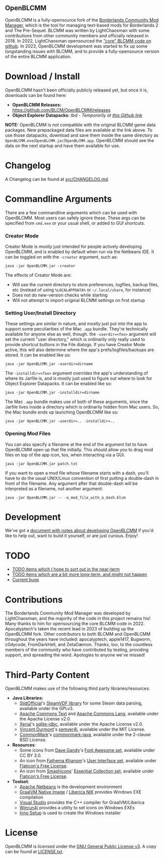 OpenBLCMM
---------

OpenBLCMM is a fully-opensource fork of the
[Borderlands Community Mod Manager](https://borderlandsmodding.com/running-mods/#managing-text-based-mods-starting-blcmm),
which is the tool for managing text-based mods for Borderlands 2 and
The Pre-Sequel.  BLCMM was written by LightChaosman with some contributions
from other community members and officially released in 2018.  In 2022,
LightChaosman opensourced the ["core" BLCMM code on github](https://github.com/LightChaosman/blcmm).
In 2023, OpenBLCMM development was started to fix up some longstanding
issues with BLCMM, and to provide a fully-opensource version of the entire
BLCMM application.

Download / Install
==================

OpenBLCMM hasn't been officially publicly released yet, but once it is,
downloads can be found here:

- **OpenBLCMM Releases:** https://github.com/BLCM/OpenBLCMM/releases
- **Object Explorer Datapacks:** *tbd - Temporarily at [this Github
  link](https://github.com/apocalyptech/OpenBLCMM-Data-TestBed/releases)*

**NOTE:** OpenBLCMM is *not* compatible with the original BLCMM game data
packages.  New prepackaged data files are available at the link above.  To
use those datapacks, download and save them inside the same directory as
`OpenBLCMM.exe`/`OpenBLCMM.jar`/`OpenBLCMM.app`.  OpenBLCMM should see the
data on the next startup and have them available for use.

Changelog
=========

A Changelog can be found at [src/CHANGELOG.md](src/CHANGELOG.md).

Commandline Arguments
=====================

There are a few commandline arguments which can be used with OpenBLCMM.  Most
users can safely ignore these.  These args can be specified from `cmd.exe`
or your usual shell, or added to GUI shortcuts.

### Creator Mode

Creator Mode is mostly just intended for people actively developing OpenBLCMM,
and is enabled by default when run via the Netbeans IDE.  It can be toggled on
with the `-creator` argument, such as:

    java -jar OpenBLCMM.jar -creator

The effects of Creator Mode are:

- Will use the current directory to store preferences, logfiles, backup files,
  etc (instead of using `%LOCALAPPDATA%` or `~/.local/share`, for instance)
- Does not do new-version checks while starting
- Will not attempt to import original BLCMM settings on first startup

### Setting User/Install Directory

These settings are similar in nature, and mostly just put into the app to
support some peculiarities of the Mac `.app` bundle.  They're technically
available for anyone else as well, though.  the `-userdir=<foo>` argument
will set the current "user directory," which is ordinarily only really used to
provide shortcut buttons in the File dialogs.  If you have Creator Mode active,
this will also determine where the app's prefs/logfiles/backups are stored.
It can be enabled like so:

    java -jar OpenBLCMM.jar -userdir=dirname

The `-installdir=<foo>` argument overrides the app's understanding of where
its Jarfile is, and is mostly just used to figure out where to look for Object
Explorer Datapacks.  It can be enabled like so:

    java -jar OpenBLCMM.jar -installdir=dirname

The Mac `.app` bundle makes use of both of these arguments, since the Jarfile
lives inside a directory which is ordinarily hidden from Mac users.  So, the
Mac bundle ends up launching OpenBLCMM like so:

    java -jar OpenBLCMM.jar -userdir=.. -installdir=..

### Opening Mod Files

You can also specify a filename at the end of the argument list to have
OpenBLCMM open up that file initially.  This *should* allow you to drag mod
files on top of the app icon, too, when interacting via a GUI.

    java -jar OpenBLCMM.jar patch.txt

If you want to open a mod file whose filename starts with a dash, you'll have
to do the usual UNIX/Linux convention of first putting a double-dash in front
of the filename.  Any argument after that double-dash will be interpreted as
a filename, not another argument:

    java -jar OpenBLCMM.jar -- -a_mod_file_with_a_dash.blcm

Development
===========

We've got a [document with notes about developing OpenBLCMM](README-developing.md)
if you'd like to help out, want to build it yourself, or are just curious.
Enjoy!

TODO
====

- [TODO items which I hope to sort out in the near-term](https://github.com/BLCM/OpenBLCMM/issues?q=is%3Aissue+is%3Aopen+label%3Aenhancement+-label%3A%22needs+investigation%22+)
- [TODO items which are a bit more long-term, and might not happen](https://github.com/BLCM/OpenBLCMM/issues?q=is%3Aissue+is%3Aopen+label%3Aenhancement+label%3A%22needs+investigation%22+)
- [Current bugs](https://github.com/BLCM/OpenBLCMM/issues?q=is%3Aissue+is%3Aopen+label%3Abug)

Contributions
=============

The Borderlands Community Mod Manager was developed by LightChaosman, and
the majority of the code in this project remains his!  Many thanks to him
for opensourcing the core BLCMM code in 2022.  Apocalyptech's taken the recent
lead in 2023 of building up the OpenBLCMM fork.  Other contributors to both
BLCMM and OpenBLCMM throughout the years have included: apocalyptech, apple1417,
Bugworm, c0dycode, FromDarkHell, and ZetaDæmon.  Thanks, too, to the countless
members of the community who have contributed by testing, providing support,
and spreading the word.  Apologies to anyone we've missed!

Third-Party Content
===================

OpenBLCMM makes use of the following third party libraries/resources:

- **Java Libraries:**
  - [StidOfficial](https://github.com/StidOfficial)'s [SteamVDF library](https://github.com/StidOfficial/SteamVDF)
    for some Steam data parsing, available under the GPLv3.
  - [Apache Commons Text](https://commons.apache.org/proper/commons-text/) and
    [Apache Commons Lang](https://commons.apache.org/proper/commons-lang/), available
    under the Apache License v2.0.
  - [Xerial](https://github.com/Xerial)'s [sqlite-jdbc](https://github.com/xerial/sqlite-jdbc),
    available under the Apache License v2.0.
  - [Vincent Durmont](https://github.com/vdurmont)'s [semver4j](https://github.com/vdurmont/semver4j),
    available under the MIT License.
  - [CommonMark](https://github.com/commonmark)'s [commonmark-java](https://github.com/commonmark/commonmark-java),
    available under the 2-clause BSD License.
- **Resources**:
  - Some icons from [Dave Gandy](http://www.flaticon.com/authors/dave-gandy)'s
    [Font Awesome set](http://www.flaticon.com/packs/font-awesome), available under
    CC BY 3.0.
  - An icon from [Fathema Khanom](https://www.flaticon.com/authors/fathema-khanom)'s
    [User Interface set](https://www.flaticon.com/packs/user-interface-2899), available
    under [Flaticon's Free License](https://www.flaticon.com/free-icons/ui).
  - An icon from [Smashicons](https://www.flaticon.com/authors/smashicons)'
    [Essential Collection set](https://www.flaticon.com/packs/essential-collection),
    available under [Flaticon's Free License](https://www.flaticon.com/free-icons/ui).
- **Toolset**:
  - [Apache Netbeans](https://netbeans.apache.org/) is the development environment
  - [GraalVM Native Image](https://www.graalvm.org/22.0/reference-manual/native-image/) /
    [Liberica NIK](https://bell-sw.com/liberica-native-image-kit/) provides
    Windows EXE compilation
  - [Visual Studio](https://visualstudio.microsoft.com/) provides the C++
    compiler for GraalVM/Liberica
  - [Winrun4j](https://github.com/poidasmith/winrun4j) provides a utility to
    set icons on Windows EXEs
  - [Inno Setup](https://jrsoftware.org/isinfo.php) is used to create the
    Windows installer

License
=======

OpenBLCMM is licensed under the [GNU General Public License v3](https://www.gnu.org/licenses/gpl-3.0.en.html).
A copy can be found at [LICENSE.txt](LICENSE.txt).

